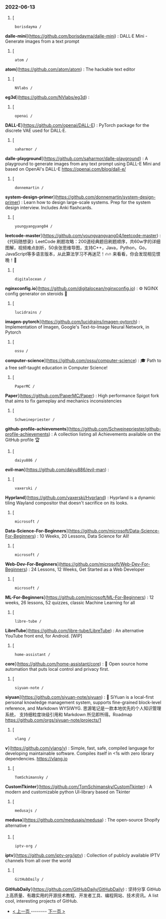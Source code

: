 ### 2022-06-13 
1. [
    

        borisdayma /
**dalle-mini**](https://github.com/borisdayma/dalle-mini) : DALL·E Mini - Generate images from a text prompt
1. [
    

        atom /
**atom**](https://github.com/atom/atom) : The hackable text editor
1. [
    

        NVlabs /
**eg3d**](https://github.com/NVlabs/eg3d) : 
1. [
    

        openai /
**DALL-E**](https://github.com/openai/DALL-E) : PyTorch package for the discrete VAE used for DALL·E.
1. [
    

        saharmor /
**dalle-playground**](https://github.com/saharmor/dalle-playground) : A playground to generate images from any text prompt using DALL-E Mini and based on OpenAI's DALL-E https://openai.com/blog/dall-e/
1. [
    

        donnemartin /
**system-design-primer**](https://github.com/donnemartin/system-design-primer) : Learn how to design large-scale systems. Prep for the system design interview. Includes Anki flashcards.
1. [
    

        youngyangyang04 /
**leetcode-master**](https://github.com/youngyangyang04/leetcode-master) : 《代码随想录》LeetCode 刷题攻略：200道经典题目刷题顺序，共60w字的详细图解，视频难点剖析，50余张思维导图，支持C++，Java，Python，Go，JavaScript等多语言版本，从此算法学习不再迷茫！🔥🔥 来看看，你会发现相见恨晚！🚀
1. [
    

        digitalocean /
**nginxconfig.io**](https://github.com/digitalocean/nginxconfig.io) : ⚙️ NGINX config generator on steroids 💉
1. [
    

        lucidrains /
**imagen-pytorch**](https://github.com/lucidrains/imagen-pytorch) : Implementation of Imagen, Google's Text-to-Image Neural Network, in Pytorch
1. [
    

        ossu /
**computer-science**](https://github.com/ossu/computer-science) : 🎓 Path to a free self-taught education in Computer Science!
1. [
    

        PaperMC /
**Paper**](https://github.com/PaperMC/Paper) : High performance Spigot fork that aims to fix gameplay and mechanics inconsistencies
1. [
    

        Schweinepriester /
**github-profile-achievements**](https://github.com/Schweinepriester/github-profile-achievements) : A collection listing all Achievements available on the GitHub profile 🏆
1. [
    

        daiyu886 /
**evil-man**](https://github.com/daiyu886/evil-man) : 
1. [
    

        vaxerski /
**Hyprland**](https://github.com/vaxerski/Hyprland) : Hyprland is a dynamic tiling Wayland compositor that doesn't sacrifice on its looks.
1. [
    

        microsoft /
**Data-Science-For-Beginners**](https://github.com/microsoft/Data-Science-For-Beginners) : 10 Weeks, 20 Lessons, Data Science for All!
1. [
    

        microsoft /
**Web-Dev-For-Beginners**](https://github.com/microsoft/Web-Dev-For-Beginners) : 24 Lessons, 12 Weeks, Get Started as a Web Developer
1. [
    

        microsoft /
**ML-For-Beginners**](https://github.com/microsoft/ML-For-Beginners) : 12 weeks, 26 lessons, 52 quizzes, classic Machine Learning for all
1. [
    

        libre-tube /
**LibreTube**](https://github.com/libre-tube/LibreTube) : An alternative YouTube front end, for Android. [WIP]
1. [
    

        home-assistant /
**core**](https://github.com/home-assistant/core) : 🏡 Open source home automation that puts local control and privacy first.
1. [
    

        siyuan-note /
**siyuan**](https://github.com/siyuan-note/siyuan) : 📕 SiYuan is a local-first personal knowledge management system, supports fine-grained block-level reference, and Markdown WYSIWYG. 思源笔记是一款本地优先的个人知识管理系统， 支持细粒度块级引用和 Markdown 所见即所得。Roadmap https://github.com/orgs/siyuan-note/projects/1
1. [
    

        vlang /
**v**](https://github.com/vlang/v) : Simple, fast, safe, compiled language for developing maintainable software. Compiles itself in <1s with zero library dependencies. https://vlang.io
1. [
    

        TomSchimansky /
**CustomTkinter**](https://github.com/TomSchimansky/CustomTkinter) : A modern and customizable python UI-library based on Tkinter
1. [
    

        medusajs /
**medusa**](https://github.com/medusajs/medusa) : The open-source Shopify alternative ⚡️
1. [
    

        iptv-org /
**iptv**](https://github.com/iptv-org/iptv) : Collection of publicly available IPTV channels from all over the world
1. [
    

        GitHubDaily /
**GitHubDaily**](https://github.com/GitHubDaily/GitHubDaily) : 坚持分享 GitHub 上高质量、有趣实用的开源技术教程、开发者工具、编程网站、技术资讯。A list cool, interesting projects of GitHub. 

- [ < 上一页 ](https://github.com/able8/github-trending-daily-record/blob/master/2022-06-12.md) -------- [ 下一页 > ](https://github.com/able8/github-trending-daily-record/blob/master/2022-06-14.md)